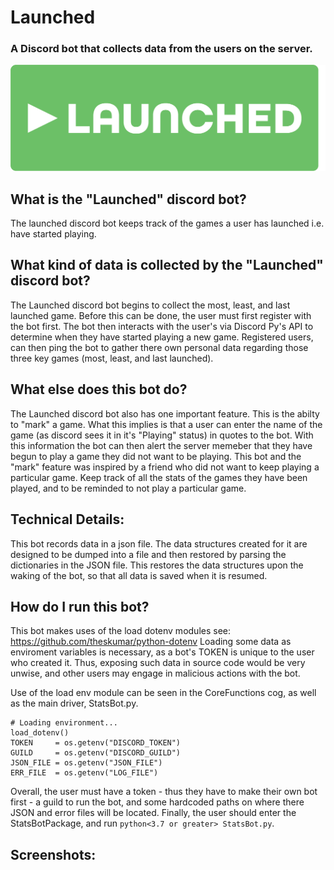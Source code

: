 # Launched
### A Discord bot that collects data from the users on the server.

![Launched Banner](https://github.com/marianogutierrez/DiscordStatsBot/blob/main/LaunchedBanner.png)

## What is the "Launched" discord bot?
The launched discord bot keeps track of the games a user has launched i.e. have started playing. 

## What kind of data is collected by the "Launched" discord bot? 
The Launched discord bot begins to collect the most, least, and last launched game. Before this can be done, the user must first register with the bot first. The bot then interacts with the user's via Discord Py's API to determine when they have started playing a new game. Registered users, can then ping the bot to gather there own personal data regarding those three key games (most, least, and last launched).

## What else does this bot do?
The Launched discord bot also has one important feature. This is the abilty to "mark" a game. What this implies is that a user can enter the name of the game (as discord sees it in it's "Playing" status) in quotes to the bot. With this information the bot can then alert the server memeber that they have begun to play a game they did not want to be playing. This bot and the "mark" feature was inspired by a friend who did not want to keep playing a particular game. Keep track of all the stats of the games they have been played, and to be reminded to not play a particular game.

## Technical Details:
This bot records data in a json file. The data structures created for it are designed to be dumped into a file and then restored by parsing the dictionaries in the JSON file. This restores the data structures upon the waking of the bot, so that all data is saved when it is resumed.

## How do I run this bot? 
This bot makes uses of the load dotenv modules see: https://github.com/theskumar/python-dotenv
Loading some data as enviroment variables is necessary, as a bot's TOKEN is unique to the user who created it. Thus, exposing such data in source code would be very unwise, and other users may engage in malicious actions with the bot.

Use of the load env module can be seen in the CoreFunctions cog, as well as the main driver, StatsBot.py.

```
# Loading environment...
load_dotenv()
TOKEN     = os.getenv("DISCORD_TOKEN")
GUILD     = os.getenv("DISCORD_GUILD")
JSON_FILE = os.getenv("JSON_FILE")
ERR_FILE  = os.getenv("LOG_FILE")
```

Overall, the user must have a token - thus they have to make their own bot first - a guild to run the bot, and some hardcoded paths on where there JSON and error files will be located.
Finally, the user should enter the StatsBotPackage, and run `python<3.7 or greater> StatsBot.py`.

## Screenshots:
